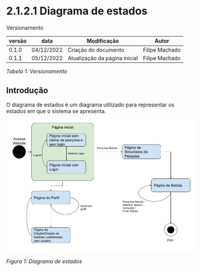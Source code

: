 # 2.1.2.1 Diagrama de estados

Versionamento

versão | data | Modificação | Autor
-------|------|-------------|------
0.1.0 | 04/12/2022 | Criação do documento | Filipe Machado
0.1.1 | 05/12/2022 | Atualização da página inicial | Filipe Machado

*Tabela 1: Versionamento*

## Introdução

O diagrama de estados é um diagrama utilizado para representar os estados em 
que o sistema se apresenta.

![Diagrama de estados](./assets/DiagramaDeEstados.png)

*Figura 1: Diagrama de estados* 